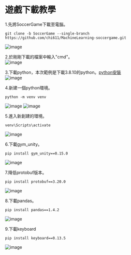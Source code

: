 # 遊戲下載教學  

1.先將SoccerGame下載至電腦。
```
git clone -b SoccerGame --single-branch https://github.com/chi611/MachineLearning-soccergame.git 
```
![image](https://user-images.githubusercontent.com/76472326/211967575-2e8c29a6-3fb6-4a60-a793-8ce65b393ad2.png)
  
2.於剛剛下載的檔案中輸入"cmd"。  
![image](https://user-images.githubusercontent.com/76472326/211968362-a5c4444f-9257-4e1a-8dc7-a9cf3b44101a.png)

  
3.下載python，本次範例是下載3.8.10的python。[python安裝](https://www.python.org/downloads/windows/)  
![image](https://user-images.githubusercontent.com/76472326/211969503-134ce125-0c97-4bf2-a4a3-fd991b9e51ad.png)
  
4.新建一個python環境。
```
python -m venv venv 
```
![image](https://user-images.githubusercontent.com/76472326/211970201-2e7d6c8f-e971-430c-a845-1a1f5a933a0d.png)
![image](https://user-images.githubusercontent.com/76472326/211970238-d1886dab-7e8d-4430-9881-0a25255346d3.png)

5.進入新創建的環境。
```
venv\Scripts\activate
```
![image](https://user-images.githubusercontent.com/76472326/211971194-0e271d85-bc36-46d0-844b-b9a8d436ec16.png)


6.下載gym_unity。
```
pip install gym_unity==0.15.0 
```
![image](https://user-images.githubusercontent.com/76472326/211971282-58926dd4-8f12-4073-ac21-b60c74453a29.png)

  
7.降低protobuf版本。
```
pip install protobuf==3.20.0 
```
![image](https://user-images.githubusercontent.com/76472326/211971580-daf2ff26-bebe-4ede-ac25-3811054099a4.png)

8.下載pandas。
```
pip install pandas==1.4.2 
```
![image](https://user-images.githubusercontent.com/76472326/211972815-d715054f-8725-46f3-bb47-388ce975df09.png)

9.下載keyboard
```
pip install keyboard==0.13.5 
```
![image](https://user-images.githubusercontent.com/76472326/211973030-68496eee-b79c-490c-a8a5-04337cb77024.png)
  
  



